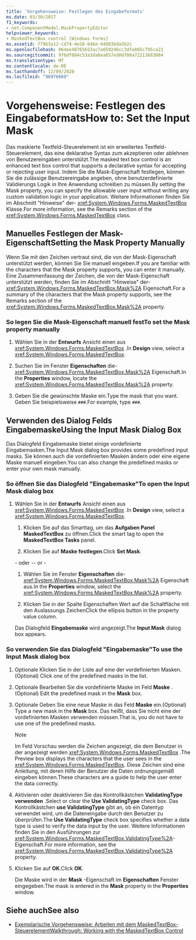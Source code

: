 ```yaml
---
title: 'Vorgehensweise: Festlegen des Eingabeformats'
ms.date: 03/30/2017
f1_keywords:
- net.ComponentModel.MaskPropertyEditor
helpviewer_keywords:
- MaskedTextBox control [Windows Forms]
ms.assetid: 779b3a12-cd74-4e58-b46e-04983bda5b2c
ms.openlocfilehash: 06dee48765653ac7a659246cc3dfe865c795ca21
ms.sourcegitcommit: 9f6df084c53a3da0ea657ed0d708a72213683084
ms.translationtype: MT
ms.contentlocale: de-DE
ms.lasthandoff: 12/09/2020
ms.locfileid: "96976660"
---
```

# <a name="how-to-set-the-input-mask"></a><span data-ttu-id="98be1-102">Vorgehensweise: Festlegen des Eingabeformats</span><span class="sxs-lookup"><span data-stu-id="98be1-102">How to: Set the Input Mask</span></span>
<span data-ttu-id="98be1-103">Das maskierte Textfeld-Steuerelement ist ein erweitertes Textfeld-Steuerelement, das eine deklarative Syntax zum akzeptieren oder ablehnen von Benutzereingaben unterstützt.</span><span class="sxs-lookup"><span data-stu-id="98be1-103">The masked text box control is an enhanced text box control that supports a declarative syntax for accepting or rejecting user input.</span></span> <span data-ttu-id="98be1-104">Indem Sie die Mask-Eigenschaft festlegen, können Sie die zulässige Benutzereingabe angeben, ohne benutzerdefinierte Validierungs Logik in Ihre Anwendung schreiben zu müssen.</span><span class="sxs-lookup"><span data-stu-id="98be1-104">By setting the Mask property, you can specify the allowable user input without writing any custom validation logic in your application.</span></span> <span data-ttu-id="98be1-105">Weitere Informationen finden Sie im Abschnitt "Hinweise" der- <xref:System.Windows.Forms.MaskedTextBox> Klasse.</span><span class="sxs-lookup"><span data-stu-id="98be1-105">For more information, see the Remarks section of the <xref:System.Windows.Forms.MaskedTextBox> class.</span></span>  
  
## <a name="setting-the-mask-property-manually"></a><span data-ttu-id="98be1-106">Manuelles Festlegen der Mask-Eigenschaft</span><span class="sxs-lookup"><span data-stu-id="98be1-106">Setting the Mask Property Manually</span></span>  
 <span data-ttu-id="98be1-107">Wenn Sie mit den Zeichen vertraut sind, die von der Mask-Eigenschaft unterstützt werden, können Sie Sie manuell eingeben.</span><span class="sxs-lookup"><span data-stu-id="98be1-107">If you are familiar with the characters that the Mask property supports, you can enter it manually.</span></span> <span data-ttu-id="98be1-108">Eine Zusammenfassung der Zeichen, die von der Mask-Eigenschaft unterstützt werden, finden Sie im Abschnitt "Hinweise" der- <xref:System.Windows.Forms.MaskedTextBox.Mask%2A> Eigenschaft.</span><span class="sxs-lookup"><span data-stu-id="98be1-108">For a summary of the characters that the Mask property supports, see the Remarks section of the <xref:System.Windows.Forms.MaskedTextBox.Mask%2A> property.</span></span>  
  
### <a name="to-set-the-mask-property-manually"></a><span data-ttu-id="98be1-109">So legen Sie die Mask-Eigenschaft manuell fest</span><span class="sxs-lookup"><span data-stu-id="98be1-109">To set the Mask property manually</span></span>  
  
1. <span data-ttu-id="98be1-110">Wählen Sie in der **Entwurfs** Ansicht einen aus <xref:System.Windows.Forms.MaskedTextBox> .</span><span class="sxs-lookup"><span data-stu-id="98be1-110">In **Design** view, select a <xref:System.Windows.Forms.MaskedTextBox>.</span></span>  
  
2. <span data-ttu-id="98be1-111">Suchen Sie im Fenster **Eigenschaften** die- <xref:System.Windows.Forms.MaskedTextBox.Mask%2A> Eigenschaft.</span><span class="sxs-lookup"><span data-stu-id="98be1-111">In the **Properties** window, locate the <xref:System.Windows.Forms.MaskedTextBox.Mask%2A> property.</span></span>  
  
3. <span data-ttu-id="98be1-112">Geben Sie die gewünschte Maske ein.</span><span class="sxs-lookup"><span data-stu-id="98be1-112">Type the mask that you want.</span></span> <span data-ttu-id="98be1-113">Geben Sie beispielsweise `###`.</span><span class="sxs-lookup"><span data-stu-id="98be1-113">For example, type `###`.</span></span>  
  
## <a name="using-the-input-mask-dialog-box"></a><span data-ttu-id="98be1-114">Verwenden des Dialog Felds Eingabemaske</span><span class="sxs-lookup"><span data-stu-id="98be1-114">Using the Input Mask Dialog Box</span></span>  
 <span data-ttu-id="98be1-115">Das Dialogfeld Eingabemaske bietet einige vordefinierte Eingabemasken.</span><span class="sxs-lookup"><span data-stu-id="98be1-115">The Input Mask dialog box provides some predefined input masks.</span></span> <span data-ttu-id="98be1-116">Sie können auch die vordefinierten Masken ändern oder eine eigene Maske manuell eingeben.</span><span class="sxs-lookup"><span data-stu-id="98be1-116">You can also change the predefined masks or enter your own mask manually.</span></span>  
  
### <a name="to-open-the-input-mask-dialog-box"></a><span data-ttu-id="98be1-117">So öffnen Sie das Dialogfeld "Eingabemaske"</span><span class="sxs-lookup"><span data-stu-id="98be1-117">To open the Input Mask dialog box</span></span>  
  
1. <span data-ttu-id="98be1-118">Wählen Sie in der **Entwurfs** Ansicht einen aus <xref:System.Windows.Forms.MaskedTextBox> .</span><span class="sxs-lookup"><span data-stu-id="98be1-118">In **Design** view, select a <xref:System.Windows.Forms.MaskedTextBox>.</span></span>  
  
    1. <span data-ttu-id="98be1-119">Klicken Sie auf das Smarttag, um das **Aufgaben Panel MaskedTextBox** zu öffnen.</span><span class="sxs-lookup"><span data-stu-id="98be1-119">Click the smart tag to open the **MaskedTextBox Tasks** panel.</span></span>  
  
    2. <span data-ttu-id="98be1-120">Klicken Sie auf **Maske festlegen**.</span><span class="sxs-lookup"><span data-stu-id="98be1-120">Click **Set Mask**.</span></span>  
  
     <span data-ttu-id="98be1-121">\- oder -</span><span class="sxs-lookup"><span data-stu-id="98be1-121">\- or -</span></span>  
  
    1. <span data-ttu-id="98be1-122">Wählen Sie im Fenster **Eigenschaften** die- <xref:System.Windows.Forms.MaskedTextBox.Mask%2A> Eigenschaft aus.</span><span class="sxs-lookup"><span data-stu-id="98be1-122">In the **Properties** window, select the <xref:System.Windows.Forms.MaskedTextBox.Mask%2A> property.</span></span>  
  
    2. <span data-ttu-id="98be1-123">Klicken Sie in der Spalte Eigenschaften Wert auf die Schaltfläche mit den Auslassungs Zeichen</span><span class="sxs-lookup"><span data-stu-id="98be1-123">Click the ellipsis button in the property value column.</span></span>  
  
     <span data-ttu-id="98be1-124">Das Dialogfeld **Eingabemaske** wird angezeigt.</span><span class="sxs-lookup"><span data-stu-id="98be1-124">The **Input Mask** dialog box appears.</span></span>  
  
### <a name="to-use-the-input-mask-dialog-box"></a><span data-ttu-id="98be1-125">So verwenden Sie das Dialogfeld "Eingabemaske"</span><span class="sxs-lookup"><span data-stu-id="98be1-125">To use the Input Mask dialog box</span></span>  
  
1. <span data-ttu-id="98be1-126">Optionale Klicken Sie in der Liste auf eine der vordefinierten Masken.</span><span class="sxs-lookup"><span data-stu-id="98be1-126">(Optional) Click one of the predefined masks in the list.</span></span>  
  
2. <span data-ttu-id="98be1-127">Optionale Bearbeiten Sie die vordefinierte Maske im Feld **Maske** .</span><span class="sxs-lookup"><span data-stu-id="98be1-127">(Optional) Edit the predefined mask in the **Mask** box.</span></span>  
  
3. <span data-ttu-id="98be1-128">Optionale Geben Sie eine neue Maske in das Feld **Maske** ein.</span><span class="sxs-lookup"><span data-stu-id="98be1-128">(Optional) Type a new mask in the **Mask** box.</span></span> <span data-ttu-id="98be1-129">Das heißt, dass Sie nicht eine der vordefinierten Masken verwenden müssen.</span><span class="sxs-lookup"><span data-stu-id="98be1-129">That is, you do not have to use one of the predefined masks.</span></span>  
  
    > [!NOTE]
    > <span data-ttu-id="98be1-130">Im Feld Vorschau werden die Zeichen angezeigt, die dem Benutzer in der angezeigt werden <xref:System.Windows.Forms.MaskedTextBox> .</span><span class="sxs-lookup"><span data-stu-id="98be1-130">The Preview box displays the characters that the user sees in the <xref:System.Windows.Forms.MaskedTextBox>.</span></span> <span data-ttu-id="98be1-131">Diese Zeichen sind eine Anleitung, mit deren Hilfe der Benutzer die Daten ordnungsgemäß eingeben können.</span><span class="sxs-lookup"><span data-stu-id="98be1-131">These characters are a guide to help the user enter the data correctly.</span></span>  
  
4. <span data-ttu-id="98be1-132">Aktivieren oder deaktivieren Sie das Kontrollkästchen **ValidatingType verwenden** .</span><span class="sxs-lookup"><span data-stu-id="98be1-132">Select or clear the **Use ValidatingType** check box.</span></span> <span data-ttu-id="98be1-133">Das Kontrollkästchen **use ValidatingType** gibt an, ob ein Datentyp verwendet wird, um die Dateneingabe durch den Benutzer zu überprüfen.</span><span class="sxs-lookup"><span data-stu-id="98be1-133">The **Use ValidatingType** check box specifies whether a data type is used to verify the data input by the user.</span></span> <span data-ttu-id="98be1-134">Weitere Informationen finden Sie in den Ausführungen zur <xref:System.Windows.Forms.MaskedTextBox.ValidatingType%2A>-Eigenschaft.</span><span class="sxs-lookup"><span data-stu-id="98be1-134">For more information, see the <xref:System.Windows.Forms.MaskedTextBox.ValidatingType%2A> property.</span></span>  
  
5. <span data-ttu-id="98be1-135">Klicken Sie auf **OK**.</span><span class="sxs-lookup"><span data-stu-id="98be1-135">Click **OK**.</span></span>  
  
     <span data-ttu-id="98be1-136">Die Maske wird in der **Mask** -Eigenschaft im **Eigenschaften** Fenster eingegeben.</span><span class="sxs-lookup"><span data-stu-id="98be1-136">The mask is entered in the **Mask** property in the **Properties** window.</span></span>  
  
## <a name="see-also"></a><span data-ttu-id="98be1-137">Siehe auch</span><span class="sxs-lookup"><span data-stu-id="98be1-137">See also</span></span>

- [<span data-ttu-id="98be1-138">Exemplarische Vorgehensweise: Arbeiten mit dem MaskedTextBox-Steuerelement</span><span class="sxs-lookup"><span data-stu-id="98be1-138">Walkthrough: Working with the MaskedTextBox Control</span></span>](walkthrough-working-with-the-maskedtextbox-control.md)
